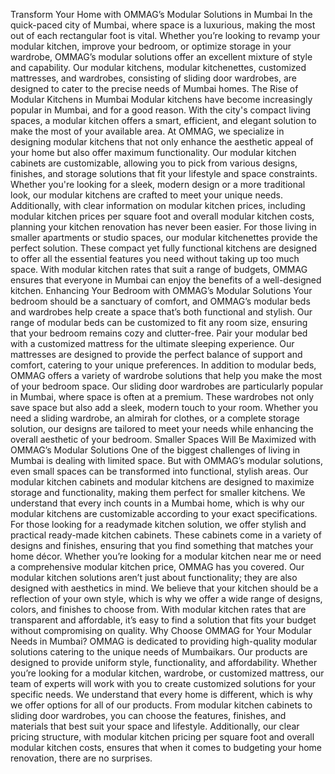Transform Your Home with OMMAG’s Modular Solutions in Mumbai
In the quick-paced city of Mumbai, where space is a luxurious, making the most out of each rectangular foot is vital. Whether you’re looking to revamp your modular kitchen, improve your bedroom, or optimize storage in your wardrobe, OMMAG’s modular solutions offer an excellent mixture of style and capability. Our modular kitchens, modular kitchenettes, customized mattresses, and wardrobes, consisting of sliding door wardrobes, are designed to cater to the precise needs of Mumbai homes.
The Rise of Modular Kitchens in Mumbai
Modular kitchens have become increasingly popular in Mumbai, and for a good reason. With the city's compact living spaces, a modular kitchen offers a smart, efficient, and elegant solution to make the most of your available area. At OMMAG, we specialize in designing modular kitchens that not only enhance the aesthetic appeal of your home but also offer maximum functionality.
Our modular kitchen cabinets are customizable, allowing you to pick from various designs, finishes, and storage solutions that fit your lifestyle and space constraints. Whether you're looking for a sleek, modern design or a more traditional look, our modular kitchens are crafted to meet your unique needs. Additionally, with clear information on modular kitchen prices, including modular kitchen prices per square foot and overall modular kitchen costs, planning your kitchen renovation has never been easier.
For those living in smaller apartments or studio spaces, our modular kitchenettes provide the perfect solution. These compact yet fully functional kitchens are designed to offer all the essential features you need without taking up too much space. With modular kitchen rates that suit a range of budgets, OMMAG ensures that everyone in Mumbai can enjoy the benefits of a well-designed kitchen.
Enhancing Your Bedroom with OMMAG’s Modular Solutions
Your bedroom should be a sanctuary of comfort, and OMMAG’s modular beds and wardrobes help create a space that’s both functional and stylish. Our range of modular beds can be customized to fit any room size, ensuring that your bedroom remains cozy and clutter-free. Pair your modular bed with a customized mattress for the ultimate sleeping experience. Our mattresses are designed to provide the perfect balance of support and comfort, catering to your unique preferences.
In addition to modular beds, OMMAG offers a variety of wardrobe solutions that help you make the most of your bedroom space. Our sliding door wardrobes are particularly popular in Mumbai, where space is often at a premium. These wardrobes not only save space but also add a sleek, modern touch to your room. Whether you need a sliding wardrobe, an almirah for clothes, or a complete storage solution, our designs are tailored to meet your needs while enhancing the overall aesthetic of your bedroom.
Smaller Spaces Will Be Maximized with OMMAG’s Modular Solutions
One of the biggest challenges of living in Mumbai is dealing with limited space. But with OMMAG’s modular solutions, even small spaces can be transformed into functional, stylish areas. Our modular kitchen cabinets and modular kitchens are designed to maximize storage and functionality, making them perfect for smaller kitchens. We understand that every inch counts in a Mumbai home, which is why our modular kitchens are customizable according to your exact specifications.
For those looking for a readymade kitchen solution, we offer stylish and practical ready-made kitchen cabinets. These cabinets come in a variety of designs and finishes, ensuring that you find something that matches your home décor. Whether you’re looking for a modular kitchen near me or need a comprehensive modular kitchen price, OMMAG has you covered.
Our modular kitchen solutions aren’t just about functionality; they are also designed with aesthetics in mind. We believe that your kitchen should be a reflection of your own style, which is why we offer a wide range of designs, colors, and finishes to choose from. With modular kitchen rates that are transparent and affordable, it’s easy to find a solution that fits your budget without compromising on quality.
Why Choose OMMAG for Your Modular Needs in Mumbai?
OMMAG is dedicated to providing high-quality modular solutions catering to the unique needs of Mumbaikars. Our products are designed to provide uniform style, functionality, and affordability. Whether you’re looking for a modular kitchen, wardrobe, or customized mattress, our team of experts will work with you to create customized solutions for your specific needs.
We understand that every home is different, which is why we offer options for all of our products. From modular kitchen cabinets to sliding door wardrobes, you can choose the features, finishes, and materials that best suit your space and lifestyle. Additionally, our clear pricing structure, with modular kitchen pricing per square foot and overall modular kitchen costs, ensures that when it comes to budgeting your home renovation, there are no surprises.
